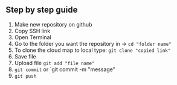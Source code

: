 ## Step by step guide 

1. Make new repository on github
2. Copy SSH link
3. Open Terminal
4. Go to the folder you want the repository in -> `cd "folder name"`
5. To clone the cloud map to local type: `git clone "copied link"`
6. Save file
7. Upload file `git add "file name"`
8. `git commit` or `git commit -m "message"
9. `git push`